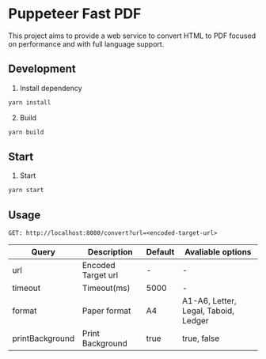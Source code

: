 # Puppeteer Fast PDF

This project aims to provide a web service to convert HTML to PDF focused on performance and with full language support.

## Development

1. Install dependency

```bash
yarn install
```

2. Build

```bash
yarn build
```

## Start

1. Start

```bash
yarn start
```

## Usage

`GET: http://localhost:8080/convert?url=<encoded-target-url>`

| Query           | Description        | Default | Avaliable options                    |
| --------------- | ------------------ | ------- | ------------------------------------ |
| url             | Encoded Target url | -       | -                                    |
| timeout         | Timeout(ms)        | 5000    | -                                    |
| format          | Paper format       | A4      | A1-A6, Letter, Legal, Taboid, Ledger |
| printBackground | Print Background   | true    | true, false                          |
